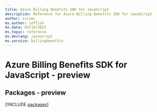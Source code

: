 ```yaml
---
title: Azure Billing Benefits SDK for JavaScript
description: Reference for Azure Billing Benefits SDK for JavaScript
author: xirzec
ms.author: jeffish
ms.data: 03/18/2023
ms.topic: reference
ms.devlang: javascript
ms.service: billingbenefits
---
```

# Azure Billing Benefits SDK for JavaScript - preview
## Packages - preview
[!INCLUDE [packages](billing-benefits-index.md)]
